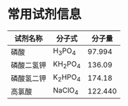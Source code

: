 # 常用试剂信息

| 试剂名称   | 分子式                       | 分子量  |
| ---------- | ---------------------------- | ------- |
| 磷酸       | H<sub>3</sub>PO<sub>4</sub>  | 97.994  |
| 磷酸二氢钾 | KH<sub>2</sub>PO<sub>4</sub> | 136.09  |
| 磷酸氢二钾 | K<sub>2</sub>HPO<sub>4</sub> | 174.18  |
| 高氯酸     | NaClO<sub>4</sub>            | 122.440 |